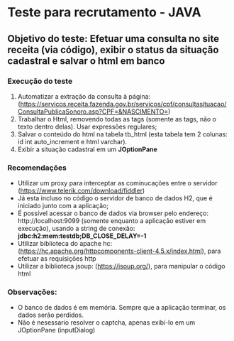 # Teste para recrutamento - JAVA

## Objetivo do teste:  Efetuar uma consulta no site receita (via código), exibir o status da situação cadastral  e salvar o html em banco

### Execução do teste

  1. Automatizar a extração da consulta à página: (https://servicos.receita.fazenda.gov.br/servicos/cpf/consultasituacao/ConsultaPublicaSonoro.asp?CPF=&NASCIMENTO=) 
  2. Trabalhar o Html, removendo todas as tags (somente as tags, não o texto dentro delas). Usar expressões regulares;
  3. Salvar o conteúdo do html na tabela tb_html (esta tabela tem 2 colunas: id int auto_increment e html varchar).
  4. Exibir a situação cadastral em um **JOptionPane** 

### Recomendações
* Utilizar um proxy para interceptar as cominucações entre o servidor (https://www.telerik.com/download/fiddler)
* Já esta incluso no código o servidor de banco de dados H2, que é iniciado junto com a aplicação;
* É possível acessar o banco de dados via browser pelo endereço: http://localhost:9099 (somente enquanto a aplicação estiver em execução), usando a string de conexão: **jdbc:h2:mem:testdb;DB_CLOSE_DELAY=-1**
* Utilizar biblioteca do apache hc: (https://hc.apache.org/httpcomponents-client-4.5.x/index.html), para efetuar as requisições http
* Utilizar a biblioteca jsoup: (https://jsoup.org/), para manipular o código html


### Observações:
* O banco de dados é em memória. Sempre que a aplicação terminar, os dados serão perdidos. 
* Não é nesessario resolver o captcha, apenas exibí-lo em um JOptionPane (inputDialog)

